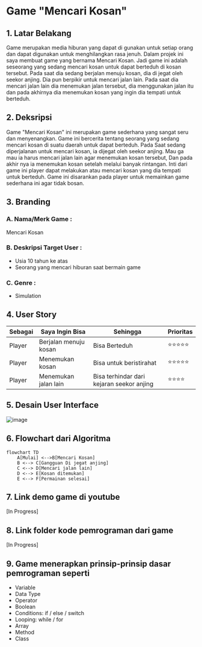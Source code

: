 # Game "Mencari Kosan"
## 1. Latar Belakang
  <p> Game merupakan media hiburan yang dapat di gunakan untuk setiap orang dan dapat digunakan untuk menghilangkan rasa jenuh. Dalam projek ini saya membuat game yang bernama Mencari Kosan. Jadi game ini adalah seseorang yang sedang mencari kosan untuk dapat berteduh di kosan tersebut. Pada saat dia sedang berjalan menuju kosan, dia di jegat oleh seekor anjing. Dia pun berpikir untuk mencari jalan lain. Pada saat dia mencari jalan lain dia menemukan jalan tersebut, dia menggunakan jalan itu dan pada akhirnya dia menemukan kosan yang ingin dia tempati untuk berteduh.</p>
 
## 2. Deksripsi
  Game "Mencari Kosan" ini merupakan game sederhana yang sangat seru dan menyenangkan. Game ini bercerita tentang seorang yang sedang mencari kosan di suatu daerah untuk dapat berteduh. Pada Saat sedang diperjalanan untuk mencari kosan, ia dijegat oleh seekor anjing. Mau ga mau ia harus mencari jalan lain agar menemukan kosan tersebut, Dan pada akhir nya ia menemukan kosan setelah melalui banyak rintangan. Inti dari game ini player dapat melakukan atau mencari kosan yang dia tempati untuk berteduh. Game ini disarankan pada player untuk memainkan game sederhana ini agar tidak bosan.

## 3. Branding
### A. Nama/Merk Game :
Mencari Kosan
### B. Deskripsi Target User :
- Usia 10 tahun ke atas
- Seorang yang mencari hiburan saat bermain game
### C. Genre :
- Simulation

## 4. User Story

Sebagai | Saya Ingin Bisa | Sehingga | Prioritas
---|---|---|---
Player | Berjalan menuju kosan | Bisa Berteduh | ⭐⭐⭐⭐⭐
Player | Menemukan kosan | Bisa untuk beristirahat | ⭐⭐⭐⭐⭐
Player | Menemukan jalan lain | Bisa terhindar dari kejaran seekor anjing | ⭐⭐⭐⭐

## 5. Desain User Interface
![image](https://github.com/BaidhowiAlHuseiniHakiki/BaidhowiAlHuseiniHakiki/assets/144520859/ebf096e2-5d76-424b-bdd9-322383520e19)



## 6. Flowchart dari Algoritma

```mermaid
flowchart TD
    A[Mulai] <-->B[Mencari Kosan]
    B <--> C[Gangguan Di jegat anjing]
    C <--> D[Mencari jalan lain]
    D <--> E[Kosan ditemukan]
    E <--> F[Permainan selesai]
```

## 7. Link demo game di youtube

[In Progress]

## 8. Link folder kode pemrograman dari game

[In Progress]

## 9. Game menerapkan prinsip-prinsip dasar pemrograman seperti

   - Variable
   - Data Type
   - Operator
   - Boolean
   - Conditions: if / else / switch
   - Looping: while / for
   - Array
   - Method
   - Class


